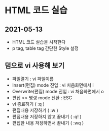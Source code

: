 # HTML 코드 실습

## 2021-05-13
* HTML 코드 실습을 시작한다
* p tag, table tag 간단한 Style 설정

## 덤으로 vi 사용해 보기
* 파일열기 : vi 파일이름
* Insert(편집) mode 진입 : vi 처음화면에서 i
* Overwrite(편집) mode 진입 : vi 처음화면에서 o
* 편집 >> 명령 mode 전환 : ESC
* vi 종료하기 ( :q )
* 편집내용 저장하기 ( :w )
* 편집내용 저장하지 않고 끝내기 ( :q! )
* 편집한 내용 저장하면서 끝내기 ( :wq )
